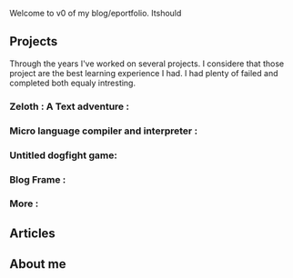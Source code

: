 Welcome to v0 of my blog/eportfolio. Itshould

## Projects

Through the years I've worked on several projects. I considere that those project are the best learning experience I had. I had plenty of failed and completed both equaly intresting.

### Zeloth : A Text adventure :

### Micro language compiler and interpreter :

### Untitled dogfight game: 

### Blog Frame :

### More :

## Articles



## About me


